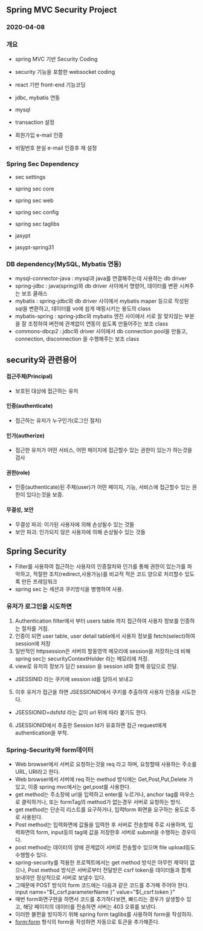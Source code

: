 ## Spring MVC Security Project
### 2020-04-08
### 개요
* spring MVC 기반 Security Coding
* security 기능을 포함한 websocket coding
* react 기반 front-end 기능코딩

* jdbc, mybatis 연동
* mysql
* transaction 설정

* 회원가입 e-mail 인증
* 비밀번호 분실 e-mail 인증후 재 설정

### Spring Sec Dependency
* sec settings 
* spring sec core 
* spring sec web
* spring sec config
* spring sec taglibs 

* jasypt
* jasypt-spring31

### DB dependency(MySQL, Mybatis 연동)
* mysql-connector-java : mysql과 java를 연결해주는데 사용하는 db driver
* spring-jdbc : java(spring)와 db driver 사이에서 명령어, 데이터를 변환 시켜주는  보조 클래스
* mybatis : spring-jdbc와 db driver 사이에서 mybatis maper 등으로 작성된 sql을 변환하고, 데이터를 vo에 쉽게 매핑시키는 용도의 class
* mybatis-spring : spring-jdbc와 mybatis 엔진 사이에서 서로 잘 맞지않는 부분을 잘 조정하여 버전에 관계없이 연동이 쉽도록 만들어주는 보조 class
* commons-dbcp2 : jdbc와 driver 사이에서 db connection pool을 만들고, connection, disconnection 을 수행해주는 보조 class

## security와 관련용어

#### 접근주체(Principal)
* 보호된 대상에 접근하는 유저

#### 인증(authenticate)
* 접근하는 유저가 누구인가(로그인 절차)

#### 인가(autherize)
* 접근한 유저가 어떤 서비스, 어떤 페이지에 접근할수 있는 권한이 있는가 하는것을 검사

#### 권한(role)
* 인증(authenticate)된 주체(user)가 어떤 페이지, 기능, 서비스에 접근할수 있는 권한이 있다는것을 보증.

#### 무결성, 보안
* 무결성 파괴: 이가된 사용자에 의해 손상될수 있는 것들
* 보안 파괴: 인가되지 않은 사용자에 의해 손상될수 있는 것들

## Spring Security
* Filter를 사용하여 접근하는 사용자의 인증절차와 인가를 통해 권한이 있는가를 파악하고,
적절한 조치(redirect,사용가능)를 비교적 적은 코드 양으로 처리할수 있도록 만든 프레임워크
* spring sec 는 세션과 쿠키방식을 병행하여 사용.

### 유저가 로그인을 시도하면 
1. Authentication filter에서 부터 users table 까지 접근하여 사용자 정보를 인증하는 절차를 거침.
2. 인증이 되면 user table, user detail table에서 사용자 정보를 fetch(select)하여 session에 저장
3. 일반적인 httpsession은 서버의 할동영역 메모리에 session을 저장하는데 비해 spring sec는 securityContextHolder 라는 메모리에 저장.
4. view로 유저의 정보가 담긴 session 을 session id와 함께 응답으로 전달.
* JSESSINID 라는 쿠키에 session id를 담아서 보내고
5. 이후 유저가 접근을 하면 JSESSIONID에서 쿠키를 추출하여 사용자 인증을 시도한다.
* JSESSIONID=dsfsfd 라는 값이 url 뒤에 따라 붙기도 한다.
6. JSESSIONID에서 추출한 Session Id가 유효하면 접근 request에게 authentication을 부착.

### Spring-Security와 form데이터
* Web browser에서 서버로 요청하는것을 req 라고 하며, 요청할때 사용하는 주소를 URL, URI라고 한다.
* Web browser에서 서버에 req 하는 method 방식에는 Get,Post,Put,Delete 가 있고, 이중 spring mvc에서는 get,post를 사용한다.
* get method는 주소창에 url을 입력하고 enter를 누르거나, anchor tag를 마우스로 클릭하거나, 또는 formTag의 method가 없는경우
 서버로 요청하는 방식.
* get method는 단순히 리스트를 요구하거나, 입력form 화면을 요구하는 용도로 주로 사용된다.
* Post method는 입력화면에 값들을 입력한 후 서버로 전송할때 주로 사용하며, 입력화면의 form, input등의 tag에 값을 저장한후
 서버로 submit을 수행하는 경우이다.
* post method는 데이터의 양에 관계없이 서버로 전송할수 있으며 file upload등도 수행할수 있다.
* spring-security를 적용한 프로젝트에서는 get method 방식은 아무런 제약이 없으나, Post method 방식은 서버로부터 전달받은 csrf token을
 데이터들과 함께 보내야만 정상적으로 서버로 보낼수 있다.
* 그때문에 POST 방식의 form 코드에는 다음과 같은 코드를 추가해 주어야 한다.
  input name="${_csrf.parameterName }" value="${_csrf.token }"
 * 매번 form화면구현을 하면서 코드를 추가하다보면, 빠드리는 경우가 살생할수 있고, 해당 페이지의 데이터를 전송하면 서버는 
  403 오류를 보낸다.
 * 이러한 불편을 방지하기 위해 spring form taglibs를 사용하여 form을 작성하자.
 * <form:form> 형식의 form을 작성하면 자동으로 토큰을 추가해준다.